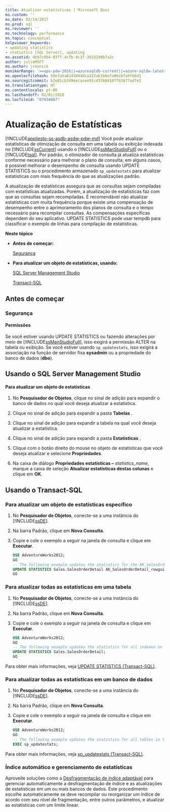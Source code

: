 ```yaml
---
title: Atualizar estatísticas | Microsoft Docs
ms.custom: ''
ms.date: 03/14/2017
ms.prod: sql
ms.reviewer: ''
ms.technology: performance
ms.topic: conceptual
helpviewer_keywords:
- updating statistics
- statistics [SQL Server], updating
ms.assetid: 4b97c0b4-03ff-4cfb-9c3f-3b33290b7a2c
author: julieMSFT
ms.author: jrasnick
monikerRange: '>=aps-pdw-2016||=azuresqldb-current||=azure-sqldw-latest||>=sql-server-2016||=sqlallproducts-allversions||>=sql-server-linux-2017||=azuresqldb-mi-current'
ms.openlocfilehash: 59efa5a8143d448ca322ab1b6efa86cbfa9f66d1
ms.sourcegitcommit: b2e81cb349eecacee91cd3766410ffb3677ad7e2
ms.translationtype: HT
ms.contentlocale: pt-BR
ms.lasthandoff: 02/01/2020
ms.locfileid: "67934087"
---
```

# <a name="update-statistics"></a>Atualização de Estatísticas
[!INCLUDE[appliesto-ss-asdb-asdw-pdw-md](../../includes/appliesto-ss-asdb-asdw-pdw-md.md)]
  Você pode atualizar estatísticas de otimização de consulta em uma tabela ou exibição indexada no [!INCLUDE[ssCurrent](../../includes/sscurrent-md.md)] usando o [!INCLUDE[ssManStudioFull](../../includes/ssmanstudiofull-md.md)] ou o [!INCLUDE[tsql](../../includes/tsql-md.md)]. Por padrão, o otimizador de consulta já atualiza estatísticas conforme necessário para melhorar o plano de consulta; em alguns casos, é possível melhorar o desempenho de consulta usando UPDATE STATISTICS ou o procedimento armazenado `sp_updatestats` para atualizar estatísticas com mais frequência do que as atualizações padrão.  
  
 A atualização de estatísticas assegura que as consultas sejam compiladas com estatísticas atualizadas. Porém, a atualização de estatísticas faz com que as consultas sejam recompiladas. É recomendável não atualizar estatísticas com muita frequência porque existe uma compensação de desempenho entre o aprimoramento dos planos de consulta e o tempo necessário para recompilar consultas. As compensações específicas dependem do seu aplicativo. UPDATE STATISTICS pode usar tempdb para classificar o exemplo de linhas para compilação de estatísticas.  
  
 **Neste tópico**  
  
-   **Antes de começar:**  
  
     [Segurança](#Security)  
  
-   **Para atualizar um objeto de estatísticas, usando:**  
  
     [SQL Server Management Studio](#SSMSProcedure)  
  
     [Transact-SQL](#TsqlProcedure)  
  
##  <a name="BeforeYouBegin"></a> Antes de começar  
  
###  <a name="Security"></a> Segurança  
  
####  <a name="Permissions"></a> Permissões  
 Se você estiver usando UPDATE STATISTICS ou fazendo alterações por meio de [!INCLUDE[ssManStudioFull](../../includes/ssmanstudiofull-md.md)], isso exigirá a permissão ALTER na tabela ou exibição. Se você estiver usando `sp_updatestats`, isso exigirá a associação na função de servidor fixa **sysadmin** ou a propriedade do banco de dados (**dbo**).  
  
##  <a name="SSMSProcedure"></a> Usando o SQL Server Management Studio  
  
#### <a name="to-update-a-statistics-object"></a>Para atualizar um objeto de estatísticas  
  
1.  No **Pesquisador de Objetos**, clique no sinal de adição para expandir o banco de dados no qual você deseja atualizar a estatística.  
  
2.  Clique no sinal de adição para expandir a pasta **Tabelas** .  
  
3.  Clique no sinal de adição para expandir a tabela na qual você deseja atualizar a estatística.  
  
4.  Clique no sinal de adição para expandir a pasta **Estatísticas** .  
  
5.  Clique com o botão direito do mouse no objeto de estatísticas que você deseja atualizar e selecione **Propriedades**.  
  
6.  Na caixa de diálogo **Propriedades estatísticas –** _statistics\_name_, marque a caixa de seleção **Atualizar estatísticas destas colunas** e clique em **OK**.  
  
##  <a name="TsqlProcedure"></a> Usando o Transact-SQL  
  
### <a name="to-update-a-specific-statistics-object"></a>Para atualizar um objeto de estatísticas específico  
  
1.  No **Pesquisador de Objetos**, conecte-se a uma instância do [!INCLUDE[ssDE](../../includes/ssde-md.md)].  
  
2.  Na barra Padrão, clique em **Nova Consulta**.  
  
3.  Copie e cole o exemplo a seguir na janela de consulta e clique em **Executar**.  
  
    ```sql  
    USE AdventureWorks2012;  
    GO  
    -- The following example updates the statistics for the AK_SalesOrderDetail_rowguid index of the SalesOrderDetail table.   
    UPDATE STATISTICS Sales.SalesOrderDetail AK_SalesOrderDetail_rowguid;   
    GO  
    ```  
  
### <a name="to-update-all-statistics-in-a-table"></a>Para atualizar todas as estatísticas em uma tabela  
  
1.  No **Pesquisador de Objetos**, conecte-se a uma instância do [!INCLUDE[ssDE](../../includes/ssde-md.md)].  
  
2.  Na barra Padrão, clique em **Nova Consulta**.  
  
3.  Copie e cole o exemplo a seguir na janela de consulta e clique em **Executar**.  
  
    ```sql  
    USE AdventureWorks2012;   
    GO  
    -- The following example updates the statistics for all indexes on the SalesOrderDetail table.   
    UPDATE STATISTICS Sales.SalesOrderDetail;   
    GO  
    ```  
  
Para obter mais informações, veja [UPDATE STATISTICS &#40;Transact-SQL&#41;](../../t-sql/statements/update-statistics-transact-sql.md).  
  
### <a name="to-update-all-statistics-in-a-database"></a>Para atualizar todas as estatísticas em um banco de dados  
  
1.  No **Pesquisador de Objetos**, conecte-se a uma instância do [!INCLUDE[ssDE](../../includes/ssde-md.md)].  
  
2.  Na barra Padrão, clique em **Nova Consulta**.  
  
3.  Copie e cole o exemplo a seguir na janela de consulta e clique em **Executar**.  
  
    ```sql  
    USE AdventureWorks2012;   
    GO  
    -- The following example updates the statistics for all tables in the database.   
    EXEC sp_updatestats;  
    ```  

Para obter mais informações, veja [sp_updatestats &#40;Transact-SQL&#41;](../../relational-databases/system-stored-procedures/sp-updatestats-transact-sql.md).   

### <a name="automatic-index-and-statistics-management"></a>Índice automático e gerenciamento de estatísticas
Aproveite soluções como a [Desfragmentação de índice adaptável](https://github.com/Microsoft/tigertoolbox/tree/master/AdaptiveIndexDefrag) para gerenciar automaticamente a desfragmentação de índice e as atualizações de estatísticas em um ou mais bancos de dados. Este procedimento escolhe automaticamente se deve recompilar ou reorganizar um índice de acordo com seu nível de fragmentação, entre outros parâmetros, e atualizar as estatísticas com um limite linear.

